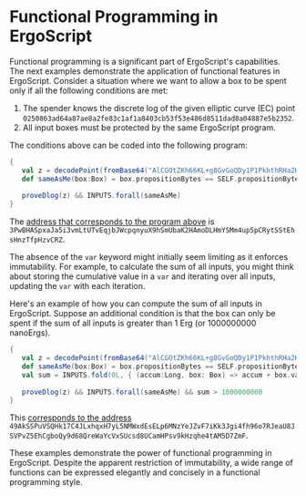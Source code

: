 # Functional Programming in ErgoScript

Functional programming is a significant part of ErgoScript's capabilities. The next examples demonstrate the application of functional features in ErgoScript. Consider a situation where we want to allow a box to be spent only if all the following conditions are met:

1. The spender knows the discrete log of the given elliptic curve (EC) point `0250863ad64a87ae8a2fe83c1af1a8403cb53f53e486d8511dad8a04887e5b2352`.
2. All input boxes must be protected by the same ErgoScript program.

The conditions above can be coded into the following program:

```scala
{
   val z = decodePoint(fromBase64("AlCGOtZKh66KL+g8GvGoQDy1P1PkhthRHa2KBIh+WyNS"))
   def sameAsMe(box:Box) = box.propositionBytes == SELF.propositionBytes
   
   proveDlog(z) && INPUTS.forall(sameAsMe)       
}
```

The [address that corresponds to the program above](https://wallet.plutomonkey.com/p2s/?source=ICAgIHsKICAgICAgIHZhbCB6ID0gZGVjb2RlUG9pbnQoZnJvbUJhc2U2NCgiQWxDR090WktoNjZLTCtnOEd2R29RRHkxUDFQa2h0aFJIYTJLQkloK1d5TlMiKSkKICAgICAgIGRlZiBzYW1lQXNNZShib3g6Qm94KSA9IGJveC5wcm9wb3NpdGlvbkJ5dGVzID09IFNFTEYucHJvcG9zaXRpb25CeXRlcwogICAgICAgcHJvdmVEbG9nKHopICYmIElOUFVUUy5mb3JhbGwoc2FtZUFzTWUpCiAgICB9Cg==) is `3PwBHASpxaJa5i3vmLtUTvEqjbJWcpqnyuX9hSmUbaK2HAmoDLHmYSMm4up5pCRytSStEhsHnzTfpHzvCRZ`.

The absence of the `var` keyword might initially seem limiting as it enforces immutability. For example, to calculate the sum of all inputs, you might think about storing the cumulative value in a `var` and iterating over all inputs, updating the `var` with each iteration.

Here's an example of how you can compute the sum of all inputs in ErgoScript. Suppose an additional condition is that the box can only be spent if the sum of all inputs is greater than 1 Erg (or 1000000000 nanoErgs).

```scala
{
   val z = decodePoint(fromBase64("AlCGOtZKh66KL+g8GvGoQDy1P1PkhthRHa2KBIh+WyNS"))
   def sameAsMe(box:Box) = box.propositionBytes == SELF.propositionBytes
   val sum = INPUTS.fold(0L, { (accum:Long, box: Box) => accum + box.value }) 
   
   proveDlog(z) && INPUTS.forall(sameAsMe) && sum > 1000000000       
}
```

This [corresponds to the address](https://wallet.plutomonkey.com/p2s/?source=ICAgIHsKICAgICAgIHZhbCB6ID0gZGVjb2RlUG9pbnQoZnJvbUJhc2U2NCgiQWxDR090WktoNjZLTCtnOEd2R29RRHkxUDFQa2h0aFJIYTJLQkloK1d5TlMiKSkKICAgICAgIGRlZiBzYW1lQXNNZShib3g6Qm94KSA9IGJveC5wcm9wb3NpdGlvbkJ5dGVzID09IFNFTEYucHJvcG9zaXRpb25CeXRlcwogICAgICAgdmFsIHN1bSA9IElOUFVUUy5mb2xkKDBMLCB7IChhY2N1bTpMb25nLCBib3g6IEJveCkgPT4gYWNjdW0gKyBib3gudmFsdWUgfSkgCiAgICAgICAKICAgICAgIHByb3ZlRGxvZyh6KSAmJiBJTlBVVFMuZm9yYWxsKHNhbWVBc01lKSAmJiBzdW0gPiAxMDAwMDAwMDAwICAgICAgIAogICAgfQo=)
`49AkSSPuVSQHk17C4JLxhqxH7yL5NMWxdEsELp6MNzYeJZvF7iKk3Jgi4fh96o7RJeaU8JSVPvZ5EhCgboQy9d68QreWaYcVxSUcsd8UCamHPsv9kHzqhe4tAM5D7ZmF`.

These examples demonstrate the power of functional programming in ErgoScript. Despite the apparent restriction of immutability, a wide range of functions can be expressed elegantly and concisely in a functional programming style.
